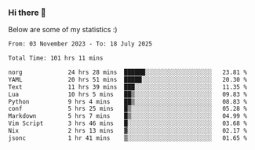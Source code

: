 ### Hi there 👋
Below are some of my statistics :)

<!--START_SECTION:waka-->

```txt
From: 03 November 2023 - To: 18 July 2025

Total Time: 101 hrs 11 mins

norg             24 hrs 28 mins  ██████░░░░░░░░░░░░░░░░░░░   23.81 %
YAML             20 hrs 51 mins  █████░░░░░░░░░░░░░░░░░░░░   20.30 %
Text             11 hrs 39 mins  ███░░░░░░░░░░░░░░░░░░░░░░   11.35 %
Lua              10 hrs 5 mins   ██▒░░░░░░░░░░░░░░░░░░░░░░   09.83 %
Python           9 hrs 4 mins    ██▒░░░░░░░░░░░░░░░░░░░░░░   08.83 %
conf             5 hrs 25 mins   █▒░░░░░░░░░░░░░░░░░░░░░░░   05.28 %
Markdown         5 hrs 7 mins    █▒░░░░░░░░░░░░░░░░░░░░░░░   04.99 %
Vim Script       3 hrs 46 mins   █░░░░░░░░░░░░░░░░░░░░░░░░   03.68 %
Nix              2 hrs 13 mins   ▓░░░░░░░░░░░░░░░░░░░░░░░░   02.17 %
jsonc            1 hr 41 mins    ▒░░░░░░░░░░░░░░░░░░░░░░░░   01.65 %
```

<!--END_SECTION:waka-->

<!--
**KlapenHz/KlapenHz** is a ✨ _special_ ✨ repository because its `README.md` (this file) appears on your GitHub profile.

Here are some ideas to get you started:

- 🔭 I’m currently working on ...
- 🌱 I’m currently learning ...
- 👯 I’m looking to collaborate on ...
- 🤔 I’m looking for help with ...
- 💬 Ask me about ...
- 📫 How to reach me: ...
- 😄 Pronouns: ...
- ⚡ Fun fact: ...
-->

